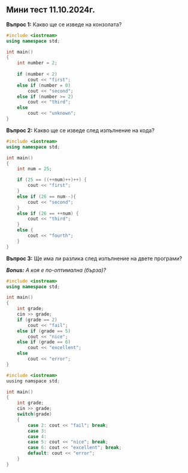 ## Мини тест 11.10.2024г.

**Въпрос 1:** Какво ще се изведе на конзолата?

```c++
#include <iostream>
using namespace std;

int main()
{
    int number = 2;
    
    if (number < 2)
        cout << "first";
    else if (number = 0)
        cout << "second";
    else if (number >= 2)
        cout << "third";
    else
        cout << "unknown";
}
```

**Въпрос 2:** Какво ще се изведе след изпълнение на кода?

```c++
#include <iostream>
using namespace std;

int main()
{
    int num = 25;

    if (25 == ((++num)++)++) {
        cout << "first";
    }
    else if (26 == num--){
        cout << "second";
    }
    else if (26 == ++num) {
        cout << "third";
    }
    else {
        cout << "fourth";
    }
}
```

**Въпрос 3:** Ще има ли разлика след изпълнение на двете програми?

***Bonus:** А коя е по-оптимална (бърза)?*

```c++
#include <iostream>
using namespace std;

int main()
{
    int grade;
    cin >> grade;
    if (grade == 2)
        cout << "fail";
    else if (grade == 5)
        cout << "nice";
    else if (grade == 6)
        cout << "excellent";
    else
        cout << "error";
}
```

```c++
#include <iostream>
uusing namspace std;

int main()
{
    int grade;
    cin >> grade;
    switch(grade)
    {
        case 2: cout << "fail"; break;
        case 3:
        case 4:
        case 5: cout << "nice"; break;
        case 6: cout << "excellent"; break;
        default: cout << "error";
    }
}
```